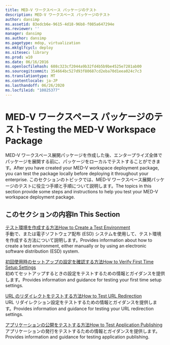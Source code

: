 ```yaml
---
title: MED-V ワークスペース パッケージのテスト
description: MED-V ワークスペース パッケージのテスト
author: dansimp
ms.assetid: 83edcb6e-9615-4d18-96b8-f085a647294e
ms.reviewer: ''
manager: dansimp
ms.author: dansimp
ms.pagetype: mdop, virtualization
ms.mktglfcycl: deploy
ms.sitesec: library
ms.prod: w10
ms.date: 06/16/2016
ms.openlocfilehash: 608c323cf2044a9b32fd4b5b9be4525e7281ab00
ms.sourcegitcommit: 354664bc527d93f80687cd2eba70d1eea024c7c3
ms.translationtype: MT
ms.contentlocale: ja-JP
ms.lasthandoff: 06/26/2020
ms.locfileid: "10825377"
---
```

# <span data-ttu-id="d3184-103">MED-V ワークスペース パッケージのテスト</span><span class="sxs-lookup"><span data-stu-id="d3184-103">Testing the MED-V Workspace Package</span></span>


<span data-ttu-id="d3184-104">MED-V ワークスペース展開パッケージを作成した後、エンタープライズ全体でパッケージを展開する前に、パッケージをローカルでテストすることができます。</span><span class="sxs-lookup"><span data-stu-id="d3184-104">After you have created your MED-V workspace deployment package, you can test the package locally before deploying it throughout your enterprise.</span></span> <span data-ttu-id="d3184-105">このセクションのトピックでは、MED-V ワークスペース展開パッケージのテストに役立つ手順と手順について説明します。</span><span class="sxs-lookup"><span data-stu-id="d3184-105">The topics in this section provide some steps and instructions to help you test your MED-V workspace deployment package.</span></span>

## <span data-ttu-id="d3184-106">このセクションの内容</span><span class="sxs-lookup"><span data-stu-id="d3184-106">In This Section</span></span>


<a href="" id="how-to-create-a-test-environment"></a>[<span data-ttu-id="d3184-107">テスト環境を作成する方法</span><span class="sxs-lookup"><span data-stu-id="d3184-107">How to Create a Test Environment</span></span>](how-to-create-a-test-environment.md)  
<span data-ttu-id="d3184-108">手動で、または電子ソフトウェア配布 (ESD) システムを使用して、テスト環境を作成する方法について説明します。</span><span class="sxs-lookup"><span data-stu-id="d3184-108">Provides information about how to create a test environment, either manually or by using an electronic software distribution (ESD) system.</span></span>

<a href="" id="how-to-verify-first-time-setup-settings"></a>[<span data-ttu-id="d3184-109">初回使用時のセットアップの設定を確認する方法</span><span class="sxs-lookup"><span data-stu-id="d3184-109">How to Verify First Time Setup Settings</span></span>](how-to-verify-first-time-setup-settings.md)  
<span data-ttu-id="d3184-110">初めてセットアップするときの設定をテストするための情報とガイダンスを提供します。</span><span class="sxs-lookup"><span data-stu-id="d3184-110">Provides information and guidance for testing your first time setup settings.</span></span>

<a href="" id="how-to-test-url-redirection"></a>[<span data-ttu-id="d3184-111">URL のリダイレクトをテストする方法</span><span class="sxs-lookup"><span data-stu-id="d3184-111">How to Test URL Redirection</span></span>](how-to-test-url-redirection.md)  
<span data-ttu-id="d3184-112">URL リダイレクション設定をテストするための情報とガイダンスを提供します。</span><span class="sxs-lookup"><span data-stu-id="d3184-112">Provides information and guidance for testing your URL redirection settings.</span></span>

<a href="" id="how-to-test-application-publishing"></a>[<span data-ttu-id="d3184-113">アプリケーションの公開をテストする方法</span><span class="sxs-lookup"><span data-stu-id="d3184-113">How to Test Application Publishing</span></span>](how-to-test-application-publishing.md)  
<span data-ttu-id="d3184-114">アプリケーションの発行をテストするための情報とガイダンスを提供します。</span><span class="sxs-lookup"><span data-stu-id="d3184-114">Provides information and guidance for testing application publishing.</span></span>

 

 





